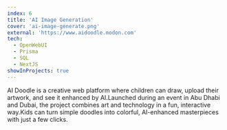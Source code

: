 ```yaml
---
index: 6
title: 'AI Image Generation'
cover: 'ai-image-generate.png'
external: 'https://www.aidoodle.modon.com'
tech:
  - OpenWebUI
  - Prisma
  - SQL
  - NextJS
showInProjects: true
---
```

AI Doodle is a creative web platform where children can draw, upload their artwork, and see it enhanced by AI.Launched during an event in Abu Dhabi and Dubai, the project combines art and technology in a fun, interactive way.Kids can turn simple doodles into colorful, AI-enhanced masterpieces with just a few clicks.